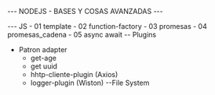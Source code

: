 --- NODEJS - BASES Y COSAS AVANZADAS ---

--- JS
     - 01 template
     - 02 function-factory
     - 03 promesas
     - 04 promesas_cadena
     - 05 async await
-- Plugins
   - Patron adapter
      - get-age
      - get uuid
      - hhtp-cliente-plugin (Axios)
      - logger-plugin (Wiston)
--File System
     
